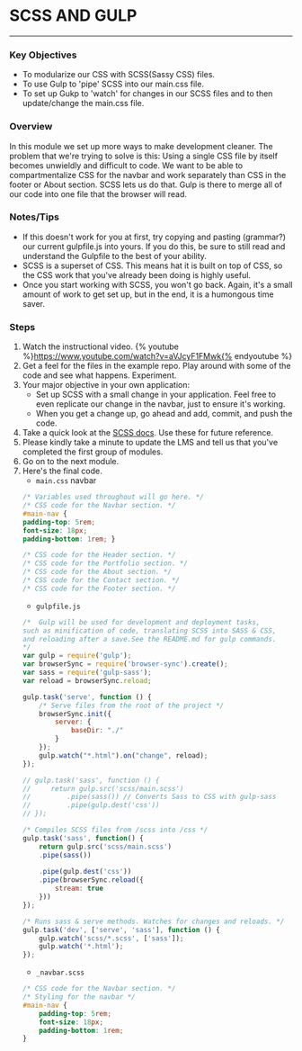 # SCSS AND GULP
---

### Key Objectives
* To modularize our CSS with SCSS(Sassy CSS) files.
* To use Gulp to 'pipe' SCSS into our main.css file.
* To set up Gukp to 'watch' for changes in our SCSS files and to then update/change the main.css file.

### Overview
In this module we set up more ways to make development cleaner. The problem that we're trying to solve is this: Using a single CSS file by itself becomes unwieldly and difficult to code. We want to be able to compartmentalize CSS for the navbar and work separately than CSS in the footer or About section. SCSS lets us do that. Gulp is there to merge all of our code into one file that the browser will read.

### Notes/Tips
* If this doesn't work for you at first, try copying and pasting (grammar?) our current gulpfile.js into yours. If you do this, be sure to still read and understand the Gulpfile to the best of your ability.
* SCSS is a superset of CSS. This means hat it is built on top of CSS, so the CSS work that you've already been doing is highly useful.
* Once you start working with SCSS, you won't go back. Again, it's a small amount of work to get set up, but in the end, it is a humongous time saver.

### Steps
1. Watch the instructional video. {% youtube %}https://www.youtube.com/watch?v=aVJcyF1FMwk{% endyoutube %}
2. Get a feel for the files in the example repo. Play around with some of the code and see what happens. Experiment.
3. Your major objective in your own application:
    * Set up SCSS with a small change in your application. Feel free to even replicate our change in the navbar, just to ensure it's working.
    * When you get a change up, go ahead and add, commit, and push the code.
4. Take a quick look at the [SCSS docs](http://sass-lang.com/guide). Use these for future reference.
5. Please kindly take a minute to update the LMS and tell us that you've completed the first group of modules.
6. Go on to the next module.
7. Here's the final code.
    * `main.css` navbar
    ```css
    /* Variables used throughout will go here. */
    /* CSS code for the Navbar section. */
    #main-nav {
    padding-top: 5rem;
    font-size: 18px;
    padding-bottom: 1rem; }

    /* CSS code for the Header section. */
    /* CSS code for the Portfolio section. */
    /* CSS code for the About section. */
    /* CSS code for the Contact section. */
    /* CSS code for the Footer section. */
    ```
    * `gulpfile.js`
    ```js
    /*  Gulp will be used for development and deployment tasks, 
    such as minification of code, translating SCSS into SASS & CSS,
    and reloading after a save.See the README.md for gulp commands.
    */
    var gulp = require('gulp');
    var browserSync = require('browser-sync').create();
    var sass = require('gulp-sass');
    var reload = browserSync.reload;

    gulp.task('serve', function () {
        /* Serve files from the root of the project */
        browserSync.init({
            server: {
                baseDir: "./"
            }
        });
        gulp.watch("*.html").on("change", reload);
    });

    // gulp.task('sass', function () {
    //     return gulp.src('scss/main.scss')
    //         .pipe(sass()) // Converts Sass to CSS with gulp-sass
    //         .pipe(gulp.dest('css'))
    // });

    /* Compiles SCSS files from /scss into /css */
    gulp.task('sass', function() {
        return gulp.src('scss/main.scss')
        .pipe(sass())
        
        .pipe(gulp.dest('css'))
        .pipe(browserSync.reload({
            stream: true
        }))
    });

    /* Runs sass & serve methods. Watches for changes and reloads. */
    gulp.task('dev', ['serve', 'sass'], function () {
        gulp.watch('scss/*.scss', ['sass']);
        gulp.watch('*.html');
    });
    ```
    * `_navbar.scss`
    ```css
    /* CSS code for the Navbar section. */
    /* Styling for the navbar */
    #main-nav {
        padding-top: 5rem;
        font-size: 18px;
        padding-bottom: 1rem;
    }
    ```